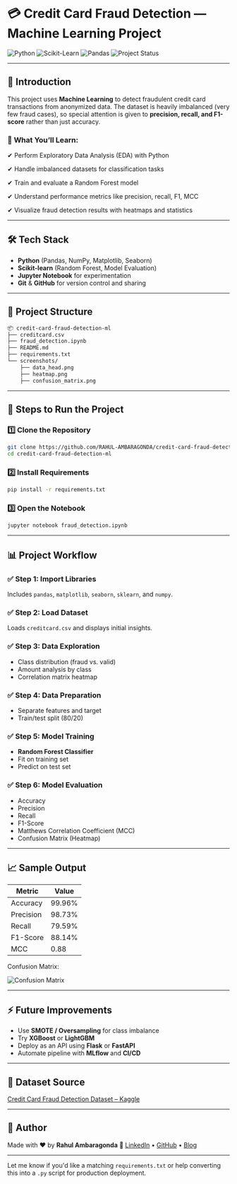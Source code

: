 
# 💳 Credit Card Fraud Detection — Machine Learning Project

![Python](https://img.shields.io/badge/Python-ML-yellow?style=for-the-badge\&logo=python)
![Scikit-Learn](https://img.shields.io/badge/Scikit--Learn-Modeling-orange?style=for-the-badge\&logo=scikitlearn)
![Pandas](https://img.shields.io/badge/Pandas-EDA-blue?style=for-the-badge\&logo=pandas)
![Project Status](https://img.shields.io/badge/Status-Complete-brightgreen?style=for-the-badge)

---

## 📌 Introduction

This project uses **Machine Learning** to detect fraudulent credit card transactions from anonymized data. The dataset is heavily imbalanced (very few fraud cases), so special attention is given to **precision, recall, and F1-score** rather than just accuracy.

### 🎯 **What You’ll Learn:**

✔ Perform Exploratory Data Analysis (EDA) with Python

✔ Handle imbalanced datasets for classification tasks

✔ Train and evaluate a Random Forest model

✔ Understand performance metrics like precision, recall, F1, MCC

✔ Visualize fraud detection results with heatmaps and statistics

---

## 🛠️ Tech Stack

* **Python** (Pandas, NumPy, Matplotlib, Seaborn)
* **Scikit-learn** (Random Forest, Model Evaluation)
* **Jupyter Notebook** for experimentation
* **Git** & **GitHub** for version control and sharing

---

## 📁 Project Structure

```bash
📦 credit-card-fraud-detection-ml
├── creditcard.csv
├── fraud_detection.ipynb
├── README.md
├── requirements.txt
└── screenshots/
    ├── data_head.png
    ├── heatmap.png
    ├── confusion_matrix.png
```

---

## 🚀 Steps to Run the Project

### 1️⃣ Clone the Repository

```bash
git clone https://github.com/RAHUL-AMBARAGONDA/credit-card-fraud-detection-ml.git
cd credit-card-fraud-detection-ml
```

### 2️⃣ Install Requirements

```bash
pip install -r requirements.txt
```

### 3️⃣ Open the Notebook

```bash
jupyter notebook fraud_detection.ipynb
```

---

## 📊 Project Workflow

### ✅ Step 1: Import Libraries

Includes `pandas`, `matplotlib`, `seaborn`, `sklearn`, and `numpy`.

### ✅ Step 2: Load Dataset

Loads `creditcard.csv` and displays initial insights.

### ✅ Step 3: Data Exploration

* Class distribution (fraud vs. valid)
* Amount analysis by class
* Correlation matrix heatmap

### ✅ Step 4: Data Preparation

* Separate features and target
* Train/test split (80/20)

### ✅ Step 5: Model Training

* **Random Forest Classifier**
* Fit on training set
* Predict on test set

### ✅ Step 6: Model Evaluation

* Accuracy
* Precision
* Recall
* F1-Score
* Matthews Correlation Coefficient (MCC)
* Confusion Matrix (Heatmap)

---

## 📈 Sample Output

| Metric    | Value  |
| --------- | ------ |
| Accuracy  | 99.96% |
| Precision | 98.73% |
| Recall    | 79.59% |
| F1-Score  | 88.14% |
| MCC       | 0.88   |

Confusion Matrix:

![Confusion Matrix](screenshots/confusion_matrix.png)

---

## ⚡ Future Improvements

* Use **SMOTE / Oversampling** for class imbalance
* Try **XGBoost** or **LightGBM**
* Deploy as an API using **Flask** or **FastAPI**
* Automate pipeline with **MLflow** and **CI/CD**

---

## 📌 Dataset Source

[Credit Card Fraud Detection Dataset – Kaggle](https://www.kaggle.com/mlg-ulb/creditcardfraud)

---

## 🧠 Author

Made with ❤️ by **Rahul Ambaragonda**
🔗 [LinkedIn](https://linkedin.com/in/rahulambaragonda) • [GitHub](https://github.com/RAHUL-AMBARAGONDA) • [Blog](https://hashnode.com/@rahulambaragonda)

---

Let me know if you'd like a matching `requirements.txt` or help converting this into a `.py` script for production deployment.
